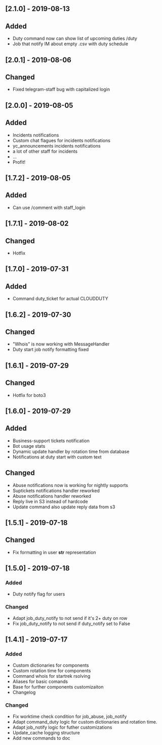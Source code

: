 

## [2.1.0] - 2019-08-13
## Added
- Duty command now can show list of upcoming duties /duty <team-name> <n-days>
- Job that notify IM about empty .csv with duty schedule

## [2.0.1] - 2019-08-06
## Changed
- Fixed telegram-staff bug with capitalized login

## [2.0.0] - 2019-08-05
## Added
- Incidents notifications
- Custom chat flagues for incidents notifications
- yc_announcements incidents notifications
- a lot of other staff for incidents
- ...
- Profit!

## [1.7.2] - 2019-08-05
## Added
- Can use /comment with staff_login

## [1.7.1] - 2019-08-02
## Changed
- Hotfix

## [1.7.0] - 2019-07-31
## Added
- Command duty_ticket for actual CLOUDDUTY

## [1.6.2] - 2019-07-30
## Changed
- "Whois" is now working with MessageHandler
- Duty start job notify formatting fixed

## [1.6.1] - 2019-07-29
## Changed
- Hotfix for boto3

## [1.6.0] - 2019-07-29
## Added
- Business-support tickets notification
- Bot usage stats
- Dynamic update handler by rotation time from database
- Notifications at duty start with custom text

## Changed 
- Abuse notifications now is working for nightly supports
- Suptickets notifications handler reworked
- Abuse notifications handler reworked
- Reply live in S3 instead of hardcode
- Update command also update reply data from s3

## [1.5.1] - 2019-07-18
## Changed
- Fix formatting in user __str__ representation

## [1.5.0] - 2019-07-18
### Added
- Duty notify flag for users 
### Changed
- Adapt job_duty_notify to not send if it's 2+ duty on row
- Fix job_duty_notify to not send if duty_notify set to False

## [1.4.1] - 2019-07-17
### Added
- Custom dictionaries for components
- Custom rotation time for components
- Command whois for startrek rsolving
- Aliases for basic comands
- Base for further components customizaiton
- Changelog
### Changed
- Fix worktime check condition for job_abuse, job_notify
- Adapt command_duty logic for custom dictionaries and rotation time.
- Adapt job_notify logic for futher customizations
- Update_cache logging structure
- Add new commands to doc
